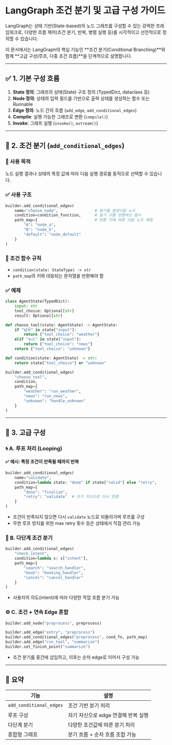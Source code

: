 # LangGraph 조건 분기 및 고급 구성 가이드

LangGraph는 상태 기반(State-based)의 노드 그래프를 구성할 수 있는 강력한 프레임워크로, 다양한 흐름 제어(조건 분기, 반복, 병렬 실행 등)를 시각적이고 선언적으로 정의할 수 있습니다.

이 문서에서는 LangGraph의 핵심 기능인 **조건 분기(Conditional Branching)**와 함께 **고급 구성(루프, 다중 조건 흐름)**을 단계적으로 설명합니다.

---

## ✅ 1. 기본 구성 흐름

1. **State 정의**: 그래프의 상태(State) 구조 정의 (TypedDict, dataclass 등)
2. **Node 정의**: 상태의 입력 필드를 기반으로 출력 상태를 생성하는 함수 또는 Runnable
3. **Edge 정의**: 노드 간의 흐름 (`add_edge`, `add_conditional_edges`)
4. **Compile**: 실행 가능한 그래프로 변환 (`compile()`)
5. **Invoke**: 그래프 실행 (`invoke()`, `astream()`)

---

## 🌿 2. 조건 분기 (`add_conditional_edges`)

### 📌 사용 목적

노드 실행 결과나 상태의 특정 값에 따라 다음 실행 경로를 동적으로 선택할 수 있습니다.

### ✅ 사용 구조

```python
builder.add_conditional_edges(
    name="choose_node",                # 분기를 발생시킬 노드
    condition=condition_function,      # 분기 키를 반환하는 함수
    path_map={                         # 반환 키에 따른 다음 노드 매핑
        "A": "node_a",
        "B": "node_b",
        "default": "node_default"
    }
)
```

### 🧠 조건 함수 규칙

- `condition(state: StateType) -> str`
- `path_map`의 키와 대응되는 문자열을 반환해야 함

### ✅ 예제

```python
class AgentState(TypedDict):
    input: str
    tool_choice: Optional[str]
    result: Optional[str]

def choose_tool(state: AgentState) -> AgentState:
    if "날씨" in state["input"]:
        return {"tool_choice": "weather"}
    elif "뉴스" in state["input"]:
        return {"tool_choice": "news"}
    return {"tool_choice": "unknown"}

def condition(state: AgentState) -> str:
    return state["tool_choice"] or "unknown"
```

```python
builder.add_conditional_edges(
    "choose_tool",
    condition,
    path_map={
        "weather": "run_weather",
        "news": "run_news",
        "unknown": "handle_unknown"
    }
)
```

---

## 🔁 3. 고급 구성

### 🌀 A. 루프 처리 (Looping)

#### ✅ 예시: 특정 조건이 만족될 때까지 반복

```python
builder.add_conditional_edges(
    name="validate",
    condition=lambda state: "done" if state["valid"] else "retry",
    path_map={
        "done": "finalize",
        "retry": "validate"  # 자기 자신으로 다시 연결
    }
)
```

- 조건이 만족되지 않으면 다시 `validate` 노드로 되돌아가며 루프를 구성
- 무한 루프 방지를 위한 max retry 횟수 등은 상태에서 직접 관리 가능

### 🌲 B. 다단계 조건 분기

```python
builder.add_conditional_edges(
    "check_intent",
    condition=lambda s: s["intent"],
    path_map={
        "search": "search_handler",
        "book": "booking_handler",
        "cancel": "cancel_handler"
    }
)
```

- 사용자의 의도(intent)에 따라 다양한 작업 흐름 분기 가능

### ⚙️ C. 조건 + 연속 Edge 혼합

```python
builder.add_node("preprocess", preprocess)

builder.add_edge("entry", "preprocess")
builder.add_conditional_edges("preprocess", cond_fn, path_map)
builder.add_edge("run_tool", "summarize")
builder.set_finish_point("summarize")
```

- 조건 분기를 중간에 삽입하고, 이후는 순차 edge로 이어서 구성 가능

---

## 📌 요약

| 기능                    | 설명                                |
| ----------------------- | ----------------------------------- |
| `add_conditional_edges` | 조건 기반 분기 처리                 |
| 루프 구성               | 자기 자신으로 edge 연결해 반복 실행 |
| 다단계 분기             | 다양한 조건값에 따른 분기 처리      |
| 혼합형 그래프           | 분기 흐름 + 순차 흐름 조합 가능     |
